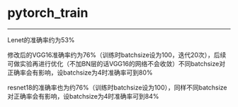 # pytorch_train

--- 
Lenet的准确率约为53%     

修改后的VGG16准确率约为76%（训练时batchsize设为100，迭代20次），后续可做实验再进行优化（不加BN层的话VGG16的网络不会收敛）不同batchsize对正确率会有影响，设batchsize为4时准确率可到80%  

resnet18的准确率也为约76%（训练时batchsize设为100），同样不同batchsize对正确率会有影响，设batchsize为4时准确率可到84% 

